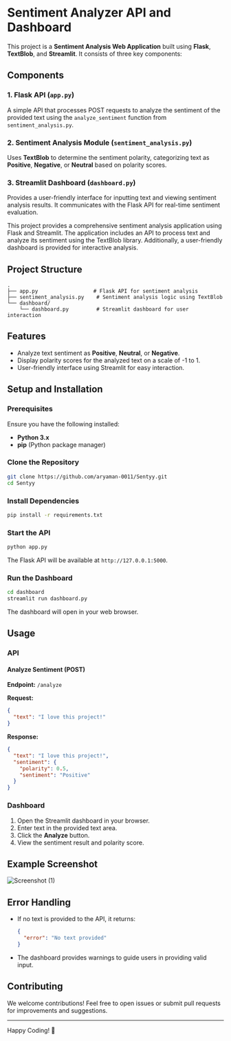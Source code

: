 # Sentiment Analyzer API and Dashboard

This project is a **Sentiment Analysis Web Application** built using **Flask**, **TextBlob**, and **Streamlit**. It consists of three key components:

## Components

### 1. **Flask API (`app.py`)**
A simple API that processes POST requests to analyze the sentiment of the provided text using the `analyze_sentiment` function from `sentiment_analysis.py`.

### 2. **Sentiment Analysis Module (`sentiment_analysis.py`)**
Uses **TextBlob** to determine the sentiment polarity, categorizing text as **Positive**, **Negative**, or **Neutral** based on polarity scores.

### 3. **Streamlit Dashboard (`dashboard.py`)**
Provides a user-friendly interface for inputting text and viewing sentiment analysis results. It communicates with the Flask API for real-time sentiment evaluation.


This project provides a comprehensive sentiment analysis application using Flask and Streamlit. The application includes an API to process text and analyze its sentiment using the TextBlob library. Additionally, a user-friendly dashboard is provided for interactive analysis.

## Project Structure
```
.
├── app.py                  # Flask API for sentiment analysis
├── sentiment_analysis.py    # Sentiment analysis logic using TextBlob
└── dashboard/
    └── dashboard.py         # Streamlit dashboard for user interaction
```

## Features
- Analyze text sentiment as **Positive**, **Neutral**, or **Negative**.
- Display polarity scores for the analyzed text on a scale of -1 to 1.
- User-friendly interface using Streamlit for easy interaction.

## Setup and Installation

### Prerequisites
Ensure you have the following installed:
- **Python 3.x**
- **pip** (Python package manager)

### Clone the Repository
```bash
git clone https://github.com/aryaman-0011/Sentyy.git
cd Sentyy
```

### Install Dependencies
```bash
pip install -r requirements.txt
```


### Start the API
```bash
python app.py
```
The Flask API will be available at `http://127.0.0.1:5000`.

### Run the Dashboard
```bash
cd dashboard
streamlit run dashboard.py
```
The dashboard will open in your web browser.

## Usage
### API
#### Analyze Sentiment (POST)
**Endpoint:** `/analyze`

**Request:**
```json
{
  "text": "I love this project!"
}
```

**Response:**
```json
{
  "text": "I love this project!",
  "sentiment": {
    "polarity": 0.5,
    "sentiment": "Positive"
  }
}
```

### Dashboard
1. Open the Streamlit dashboard in your browser.
2. Enter text in the provided text area.
3. Click the **Analyze** button.
4. View the sentiment result and polarity score.

## Example Screenshot
![Screenshot (1)](https://github.com/user-attachments/assets/d8041f20-0d10-4dbb-8b3b-6bae76e297fd)

## Error Handling
- If no text is provided to the API, it returns:
  ```json
  {
    "error": "No text provided"
  }
  ```
- The dashboard provides warnings to guide users in providing valid input.

## Contributing
We welcome contributions! Feel free to open issues or submit pull requests for improvements and suggestions.


---

Happy Coding! 🚀

